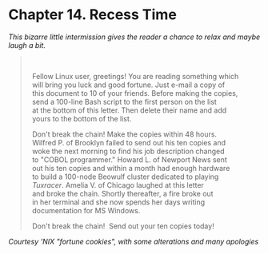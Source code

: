 # Chapter 14. Recess Time

_This bizarre little intermission gives the reader a chance to relax and maybe laugh a bit._

>     
>   
>   Fellow Linux user, greetings! You are reading something which  
>   will bring you luck and good fortune. Just e-mail a copy of  
>   this document to 10 of your friends. Before making the copies,  
>   send a 100-line Bash script to the first person on the list  
>   at the bottom of this letter. Then delete their name and add  
>   yours to the bottom of the list.  
>   
>   Don't break the chain! Make the copies within 48 hours.  
>   Wilfred P. of Brooklyn failed to send out his ten copies and  
>   woke the next morning to find his job description changed  
>   to "COBOL programmer." Howard L. of Newport News sent  
>   out his ten copies and within a month had enough hardware  
>   to build a 100-node Beowulf cluster dedicated to playing  
>   _Tuxracer_. Amelia V. of Chicago laughed at this letter  
>   and broke the chain. Shortly thereafter, a fire broke out  
>   in her terminal and she now spends her days writing  
>   documentation for MS Windows.  
>   
>   Don't break the chain!  Send out your ten copies today!  
>   

_Courtesy 'NIX "fortune cookies", with some alterations and many apologies_

